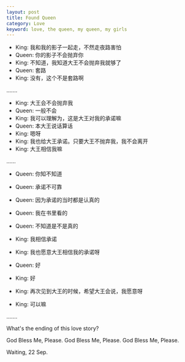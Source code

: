 ```yaml
---
layout: post
title: Found Queen
category: Love
keyword: love, the queen, my queen, my girls
---
```


- King: 我和我的影子一起走，不然走夜路害怕
- Queen: 你的影子不会抛弃你
- King: 不知道，我知道大王不会抛弃我就够了
- Queen: 套路
- King: 没有，这个不是套路啊

.......

- King: 大王会不会抛弃我
- Queen: 一般不会
- King: 我可以理解为，这是大王对我的承诺嘛
- Queen: 本大王说话算话
- King: 嗯呀
- King: 我也给大王承诺。只要大王不抛弃我，我不会离开
- King: 大王相信我嘛

......

- Queen: 你知不知道
- Queen: 承诺不可靠
- Queen: 因为承诺的当时都是认真的
- Queen: 我在书里看的
- Queen: 不知道是不是真的

- King: 我相信承诺
- King: 我也愿意大王相信我的承诺呀

- Queen: 好
- King: 好
- King: 再次见到大王的时候，希望大王会说，我愿意呀
- King: 可以嘛

.......

What's the ending of this love story?

God Bless Me, Please.
God Bless Me, Please.
God Bless Me, Please.

Waiting, 22 Sep.
